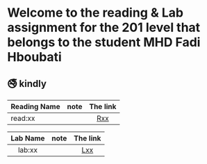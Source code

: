 #  Welcome to the reading & Lab assignment for the 201 level that belongs to the student **MHD Fadi Hboubati**
## :no_smoking:  kindly

| Reading Name      | note            |  The link                     |
| ----------------- |    :---:        |   :----:                      |
| read:xx           |                 | [Rxx](http://github.com)      |

| Lab Name          | note           |  The link                      |
|    :---:          |    :---:       |    :----:                      |
| lab:xx            |                | [Lxx](http://github.com)       |

